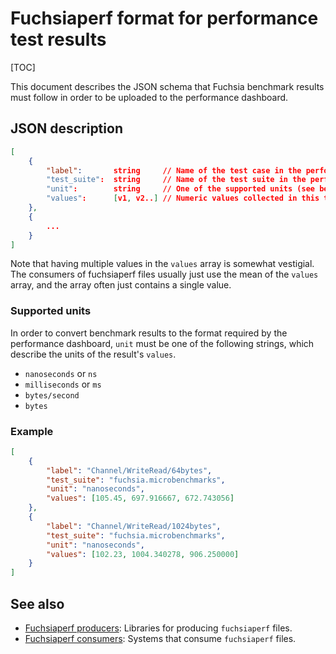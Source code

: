 # Fuchsiaperf format for performance test results

[TOC]

This document describes the JSON schema that Fuchsia benchmark results must
follow in order to be uploaded to the performance dashboard.

## JSON description

```json
[
    {
        "label":       string     // Name of the test case in the performance dashboard.
        "test_suite":  string     // Name of the test suite in the performance dashboard.
        "unit":        string     // One of the supported units (see below)
        "values":      [v1, v2..] // Numeric values collected in this test case
    },
    {
        ...
    }
]
```

Note that having multiple values in the `values` array is somewhat
vestigial. The consumers of fuchsiaperf files usually just use the mean of
the `values` array, and the array often just contains a single value.

### Supported units

In order to convert benchmark results to the format required by the performance
dashboard, `unit` must be one of the following strings, which describe the units
of the result's `values`.

* `nanoseconds`  or `ns`
* `milliseconds` or `ms`
* `bytes/second`
* `bytes`


### Example

```json
[
    {
        "label": "Channel/WriteRead/64bytes",
        "test_suite": "fuchsia.microbenchmarks",
        "unit": "nanoseconds",
        "values": [105.45, 697.916667, 672.743056]
    },
    {
        "label": "Channel/WriteRead/1024bytes",
        "test_suite": "fuchsia.microbenchmarks",
        "unit": "nanoseconds",
        "values": [102.23, 1004.340278, 906.250000]
    }
]
```

## See also

*   [Fuchsiaperf producers](fuchsiaperf_producers.md): Libraries for
    producing `fuchsiaperf` files.
*   [Fuchsiaperf consumers](fuchsiaperf_consumers.md): Systems that
    consume `fuchsiaperf` files.
